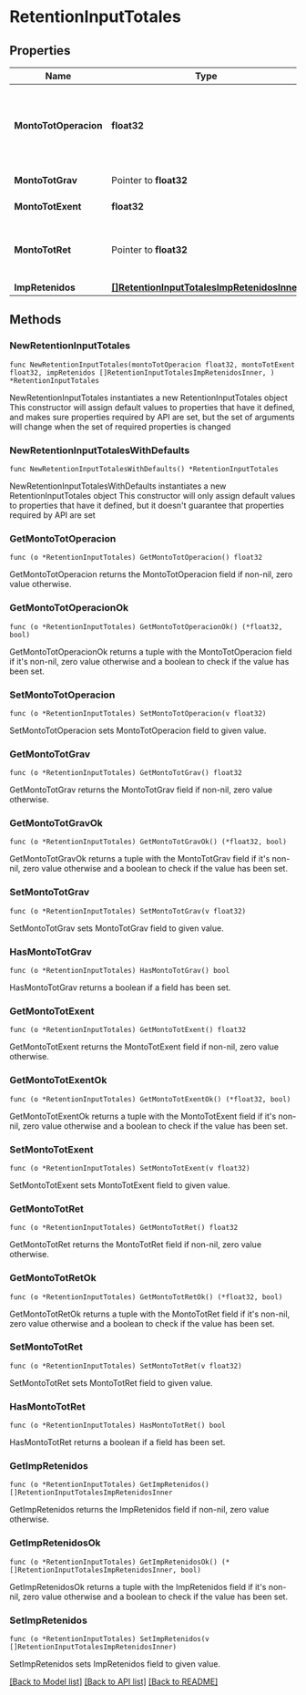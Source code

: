 # RetentionInputTotales

## Properties

Name | Type | Description | Notes
------------ | ------------- | ------------- | -------------
**MontoTotOperacion** | **float32** | Monto total de la operación, con precisión de hasta 6 decimales. | 
**MontoTotGrav** | Pointer to **float32** | Monto total gravado. | [optional] 
**MontoTotExent** | **float32** | Monto total exento. | 
**MontoTotRet** | Pointer to **float32** | Suma de los montos de impuestos retenidos. | [optional] 
**ImpRetenidos** | [**[]RetentionInputTotalesImpRetenidosInner**](RetentionInputTotalesImpRetenidosInner.md) |  | 

## Methods

### NewRetentionInputTotales

`func NewRetentionInputTotales(montoTotOperacion float32, montoTotExent float32, impRetenidos []RetentionInputTotalesImpRetenidosInner, ) *RetentionInputTotales`

NewRetentionInputTotales instantiates a new RetentionInputTotales object
This constructor will assign default values to properties that have it defined,
and makes sure properties required by API are set, but the set of arguments
will change when the set of required properties is changed

### NewRetentionInputTotalesWithDefaults

`func NewRetentionInputTotalesWithDefaults() *RetentionInputTotales`

NewRetentionInputTotalesWithDefaults instantiates a new RetentionInputTotales object
This constructor will only assign default values to properties that have it defined,
but it doesn't guarantee that properties required by API are set

### GetMontoTotOperacion

`func (o *RetentionInputTotales) GetMontoTotOperacion() float32`

GetMontoTotOperacion returns the MontoTotOperacion field if non-nil, zero value otherwise.

### GetMontoTotOperacionOk

`func (o *RetentionInputTotales) GetMontoTotOperacionOk() (*float32, bool)`

GetMontoTotOperacionOk returns a tuple with the MontoTotOperacion field if it's non-nil, zero value otherwise
and a boolean to check if the value has been set.

### SetMontoTotOperacion

`func (o *RetentionInputTotales) SetMontoTotOperacion(v float32)`

SetMontoTotOperacion sets MontoTotOperacion field to given value.


### GetMontoTotGrav

`func (o *RetentionInputTotales) GetMontoTotGrav() float32`

GetMontoTotGrav returns the MontoTotGrav field if non-nil, zero value otherwise.

### GetMontoTotGravOk

`func (o *RetentionInputTotales) GetMontoTotGravOk() (*float32, bool)`

GetMontoTotGravOk returns a tuple with the MontoTotGrav field if it's non-nil, zero value otherwise
and a boolean to check if the value has been set.

### SetMontoTotGrav

`func (o *RetentionInputTotales) SetMontoTotGrav(v float32)`

SetMontoTotGrav sets MontoTotGrav field to given value.

### HasMontoTotGrav

`func (o *RetentionInputTotales) HasMontoTotGrav() bool`

HasMontoTotGrav returns a boolean if a field has been set.

### GetMontoTotExent

`func (o *RetentionInputTotales) GetMontoTotExent() float32`

GetMontoTotExent returns the MontoTotExent field if non-nil, zero value otherwise.

### GetMontoTotExentOk

`func (o *RetentionInputTotales) GetMontoTotExentOk() (*float32, bool)`

GetMontoTotExentOk returns a tuple with the MontoTotExent field if it's non-nil, zero value otherwise
and a boolean to check if the value has been set.

### SetMontoTotExent

`func (o *RetentionInputTotales) SetMontoTotExent(v float32)`

SetMontoTotExent sets MontoTotExent field to given value.


### GetMontoTotRet

`func (o *RetentionInputTotales) GetMontoTotRet() float32`

GetMontoTotRet returns the MontoTotRet field if non-nil, zero value otherwise.

### GetMontoTotRetOk

`func (o *RetentionInputTotales) GetMontoTotRetOk() (*float32, bool)`

GetMontoTotRetOk returns a tuple with the MontoTotRet field if it's non-nil, zero value otherwise
and a boolean to check if the value has been set.

### SetMontoTotRet

`func (o *RetentionInputTotales) SetMontoTotRet(v float32)`

SetMontoTotRet sets MontoTotRet field to given value.

### HasMontoTotRet

`func (o *RetentionInputTotales) HasMontoTotRet() bool`

HasMontoTotRet returns a boolean if a field has been set.

### GetImpRetenidos

`func (o *RetentionInputTotales) GetImpRetenidos() []RetentionInputTotalesImpRetenidosInner`

GetImpRetenidos returns the ImpRetenidos field if non-nil, zero value otherwise.

### GetImpRetenidosOk

`func (o *RetentionInputTotales) GetImpRetenidosOk() (*[]RetentionInputTotalesImpRetenidosInner, bool)`

GetImpRetenidosOk returns a tuple with the ImpRetenidos field if it's non-nil, zero value otherwise
and a boolean to check if the value has been set.

### SetImpRetenidos

`func (o *RetentionInputTotales) SetImpRetenidos(v []RetentionInputTotalesImpRetenidosInner)`

SetImpRetenidos sets ImpRetenidos field to given value.



[[Back to Model list]](../README.md#documentation-for-models) [[Back to API list]](../README.md#documentation-for-api-endpoints) [[Back to README]](../README.md)


